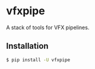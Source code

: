 vfxpipe
=======

A stack of tools for VFX pipelines.

## Installation

```bash
$ pip install -U vfxpipe
```
